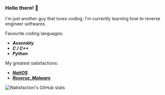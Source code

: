 ### Hello there! 👋

I'm just another guy that loves coding.
I'm currently learning how to reverse engineer softwares.

Favourite coding languages:

-  ***Assembly***
-  ***C / C++***
-  ***Python***

My greatest satisfactions:
-  ***[NaitOS](https://github.com/Natisfaction/NaitOS)***
-  ***[Reverse_Malware](https://github.com/Natisfaction/Reverse_Malware)***

![Natisfaction's GitHub stats](https://github-readme-stats.vercel.app/api?username=Natisfaction&show_icons=true&theme=tokyonight)
